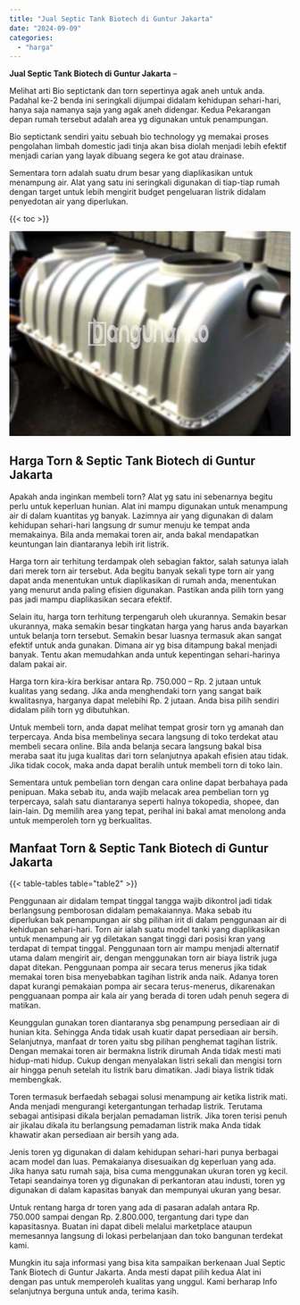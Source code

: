 ```yaml
---
title: "Jual Septic Tank Biotech di Guntur Jakarta"
date: "2024-09-09"
categories: 
  - "harga"
---
```


**Jual Septic Tank Biotech di Guntur Jakarta** –

Melihat arti Bio septictank dan torn sepertinya agak aneh untuk anda. Padahal ke-2 benda ini seringkali dijumpai didalam kehidupan sehari-hari, hanya saja namanya saja yang agak aneh didengar. Kedua Pekarangan depan rumah tersebut adalah area yg digunakan untuk penampungan.

Bio septictank sendiri yaitu sebuah bio technology yg memakai proses pengolahan limbah domestic jadi tinja akan bisa diolah menjadi lebih efektif menjadi carian yang layak dibuang segera ke got atau drainase.

Sementara torn adalah suatu drum besar yang diaplikasikan untuk menampung air. Alat yang satu ini seringkali digunakan di tiap-tiap rumah dengan target untuk lebih mengirit budget pengeluaran listrik didalam penyedotan air yang diperlukan.

{{< toc >}}

![Jual Septic Tank Biotech di Guntur Jakarta](/images/jual-bio-septictank-10.png)

## Harga Torn & Septic Tank Biotech di Guntur Jakarta

Apakah anda inginkan membeli torn? Alat yg satu ini sebenarnya begitu perlu untuk keperluan hunian. Alat ini mampu digunakan untuk menampung air di dalam kuantitas yg banyak. Lazimnya air yang digunakan di dalam kehidupan sehari-hari langsung dr sumur menuju ke tempat anda memakainya. Bila anda memakai toren air, anda bakal mendapatkan keuntungan lain diantaranya lebih irit listrik.

Harga torn air terhitung terdampak oleh sebagian faktor, salah satunya ialah dari merek torn air tersebut. Ada begitu banyak sekali type torn air yang dapat anda menentukan untuk diaplikasikan di rumah anda, menentukan yang menurut anda paling efisien digunakan. Pastikan anda pilih torn yang pas jadi mampu diaplikasikan secara efektif.

Selain itu, harga torn terhitung terpengaruh oleh ukurannya. Semakin besar ukurannya, maka semakin besar tingkatan harga yang harus anda bayarkan untuk belanja torn tersebut. Semakin besar luasnya termasuk akan sangat efektif untuk anda gunakan. Dimana air yg bisa ditampung bakal menjadi banyak. Tentu akan memudahkan anda untuk kepentingan sehari-harinya dalam pakai air.

Harga torn kira-kira berkisar antara Rp. 750.000 – Rp. 2 jutaan untuk kualitas yang sedang. Jika anda menghendaki torn yang sangat baik kwalitasnya, harganya dapat melebihi Rp. 2 jutaan. Anda bisa pilih sendiri didalam pilih torn yg dibutuhkan.

Untuk membeli torn, anda dapat melihat tempat grosir torn yg amanah dan terpercaya. Anda bisa membelinya secara langsung di toko terdekat atau membeli secara online. Bila anda belanja secara langsung bakal bisa meraba saat itu juga kualitas dari torn selanjutnya apakah efisien atau tidak. Jika tidak cocok, maka anda dapat beralih untuk membeli torn di toko lain.

Sementara untuk pembelian torn dengan cara online dapat berbahaya pada penipuan. Maka sebab itu, anda wajib melacak area pembelian torn yg terpercaya, salah satu diantaranya seperti halnya tokopedia, shopee, dan lain-lain. Dg memilih area yang tepat, perihal ini bakal amat menolong anda untuk memperoleh torn yg berkualitas.

## Manfaat Torn & Septic Tank Biotech di Guntur Jakarta

{{< table-tables table="table2" >}}

Penggunaan air didalam tempat tinggal tangga wajib dikontrol jadi tidak berlangsung pemborosan didalam pemakaiannya. Maka sebab itu diperlukan bak penampungan air sbg pilihan irit di dalam penggunaan air di kehidupan sehari-hari. Torn air ialah suatu model tanki yang diaplikasikan untuk menampung air yg diletakan sangat tinggi dari posisi kran yang terdapat di tempat tinggal. Penggunaan torn air mampu menjadi alternatif utama dalam mengirit air, dengan menggunakan torn air biaya listrik juga dapat ditekan. Penggunaan pompa air secara terus menerus jika tidak memakai toren bisa menyebabkan tagihan listrik anda naik. Adanya toren dapat kurangi pemakaian pompa air secara terus-menerus, dikarenakan pengguanaan pompa air kala air yang berada di toren udah penuh segera di matikan.

Keunggulan gunakan toren diantaranya sbg penampung persediaan air di hunian kita. Sehingga Anda tidak usah kuatir dapat persediaan air bersih. Selanjutnya, manfaat dr toren yaitu sbg pilihan penghemat tagihan listrik. Dengan memakai toren air bermakna listrik dirumah Anda tidak mesti mati hidup-mati hidup. Cukup dengan menyalakan listri sekali dan mengisi torn air hingga penuh setelah itu listrik baru dimatikan. Jadi biaya listrik tidak membengkak.

Toren termasuk berfaedah sebagai solusi menampung air ketika listrik mati. Anda menjadi mengurangi ketergantungan terhadap listrik. Terutama sebagai antisipasi dikala berjalan pemadaman listrik. Jika toren terisi penuh air jikalau dikala itu berlangsung pemadaman listrik maka Anda tidak khawatir akan persediaan air bersih yang ada.

Jenis toren yg digunakan di dalam kehidupan sehari-hari punya berbagai acam model dan luas. Pemakaianya disesuaikan dg keperluan yang ada. Jika hanya satu rumah saja, bisa cuma menggunakan ukuran toren yg kecil. Tetapi seandainya toren yg digunakan di perkantoran atau industi, toren yg digunakan di dalam kapasitas banyak dan mempunyai ukuran yang besar.

Untuk rentang harga dr toren yang ada di pasaran adalah antara Rp. 750.000 sampai dengan Rp. 2.800.000, tergantung dari type dan kapasitasnya. Buatan ini dapat dibeli melalui marketplace ataupun memesannya langsung di lokasi perbelanjaan dan toko bangunan terdekat kami.

Mungkin itu saja informasi yang bisa kita sampaikan berkenaan Jual Septic Tank Biotech di Guntur Jakarta. Anda mesti dapat pilih kedua Alat ini dengan pas untuk memperoleh kualitas yang unggul. Kami berharap Info selanjutnya berguna untuk anda, terima kasih.
